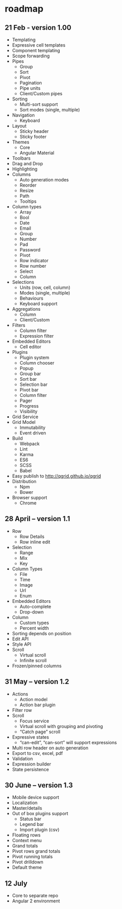 # roadmap

## 21 Feb - version 1.00
*	Templating
*	Expressive cell templates
*	Component templating
*	Scope forwarding
*	Pipes
	* Group
	*	Sort
	*	Pivot
	*	Pagination
	*	Pipe units
	*	Client/Custom pipes
*	Sorting
	*	Multi-sort support
	*	Sort modes (single, multiple)
*	Navigation
	*	Keyboard
*	Layout
	*	Sticky header
	*	Sticky footer
*	Themes
	*	Core
	*	Angular Material
*	Toolbars
*	Drag and Drop
*	Highlighting
*	Columns
	*	Auto generation modes
	*	Reorder
	*	Resize
	*	Path
	*	Tooltips
*	Column types
	*	Array
	*	Bool
	*	Date
	*	Email
	*	Group
	*	Number
	*	Pad
	*	Password
	*	Pivot
	*	Row indicator
	*	Row number
	*	Select
	*	Column
*	Selections 
	*	Units (row, cell, column)
	*	Modes (single, multiple)
	*	Behaviours
	*	Keyboard support
*	Aggregations
	*	Column
	*	Client/Custom
*	Filters
	*	Column filter
	*	Expression filter
*	Embedded Editors
	*	Cell editor
*	Plugins
	*	Plugin system
	*	Column chooser
	*	Popup
	*	Group bar
	*	Sort bar
	*	Selection bar
	*	Pivot bar
	*	Column filter
	*	Pager
	*	Progress
	*	Visibility
*	Grid Service 
*	Grid Model
	*	Immutability 
	*	Event driven
*	Build
	*	Webpack
	*	Lint 
	*	Karma
	*	ES6
	*	SCSS
	*	Babel
*	Easy publish to http://qgrid.github.io/qgrid
*	Distribution
	*	Npm
	*	Bower
*	Browser support
	*	Chrome

## 28 April – version 1.1
*	Row
	*	Row Details
	*	Row inline edit
*	Selection
	*	Range
	*	Mix
	* 	Key
*  Column Types
	* File
	* Time
	* Image
	* Url
	* Enum
*	Embedded Editors
	*	Auto-complete
	*	Drop-down
*	Column
	* Custom types
	* Percent width
*  Sorting depends on position
*	Edit API
*	Style API
*	Scroll
	*	Virtual scroll
	*	Infinite scroll
*	Frozen/pinned columns


## 31 May – version 1.2
*	Actions
	*	Action model
	*	Action bar plugin
*	Filter row
*	Scroll
	*	Focus service
	*	Virtual scroll with grouping and pivoting
	*	“Catch page” scroll
*	Expressive states
	*	“can-edit”, “can-sort” will support expressions
*	Multi row header on auto generation
*	Export to csv, excel, pdf
*	Validation
*	Expression builder
*	State persistence


## 30 June – version 1.3
*	Mobile device support
*	Localization
*	Master/details
*	Out of box plugins support
	*	Status bar
	*	Legend bar
	*	Import plugin (csv)
*	Floating rows 
*	Context menu
*	Grand totals
*	Pivot rows grand totals
*	Pivot running totals
*	Pivot drilldown
*	Default theme


## 12 July
*	Core to separate repo
*	Angular 2 environment